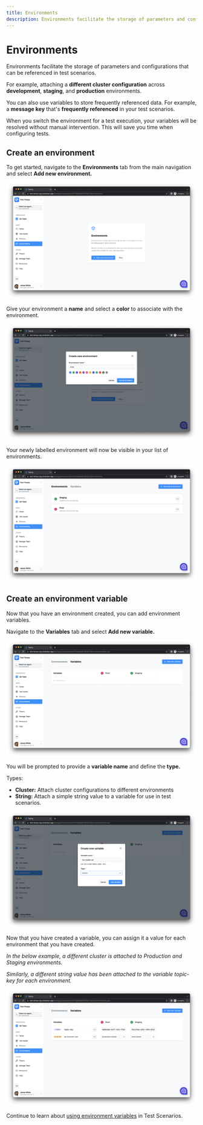```yaml
---
title: Environments
description: Environments facilitate the storage of parameters and configurations that can be referenced in test scenarios.
---
```


# Environments

Environments facilitate the storage of parameters and configurations that can be referenced in test scenarios.&#x20;

For example, attaching a **different cluster configuration** across **development**, **staging**, and **production** environments.&#x20;

You can also use variables to store frequently referenced data. For example, a **message key** that's **frequently referenced** in your test scenarios.&#x20;

When you switch the environment for a test execution, your variables will be resolved without manual intervention. This will save you time when configuring tests.

## Create an environment

To get started, navigate to the **Environments** tab from the main navigation and select **Add new environment.**

![](<../../assets/image (133).png>)

Give your environment a **name** and select a **color** to associate with the environment.

![](<../../assets/image (61).png>)

Your newly labelled environment will now be visible in your list of environments.

![](<../../assets/image (7) (1).png>)

## Create an environment variable

Now that you have an environment created, you can add environment variables.

Navigate to the **Variables** tab and select **Add new variable.**

![](<../../assets/image (128).png>)

You will be prompted to provide a **variable name** and define the **type.**&#x20;

Types:

- **Cluster:** Attach cluster configurations to different environments
- **String:** Attach a simple string value to a variable for use in test scenarios.

![](<../../assets/image (33).png>)

Now that you have created a variable, you can assign it a value for each environment that you have created.&#x20;

_In the below example, a different cluster is attached to Production and Staging environments._

_Similarly, a different string value has been attached to the variable topic-key for each environment._

![](<../../assets/image (66).png>)

Continue to learn about [using environment variables](using-environment-variables) in Test Scenarios.
